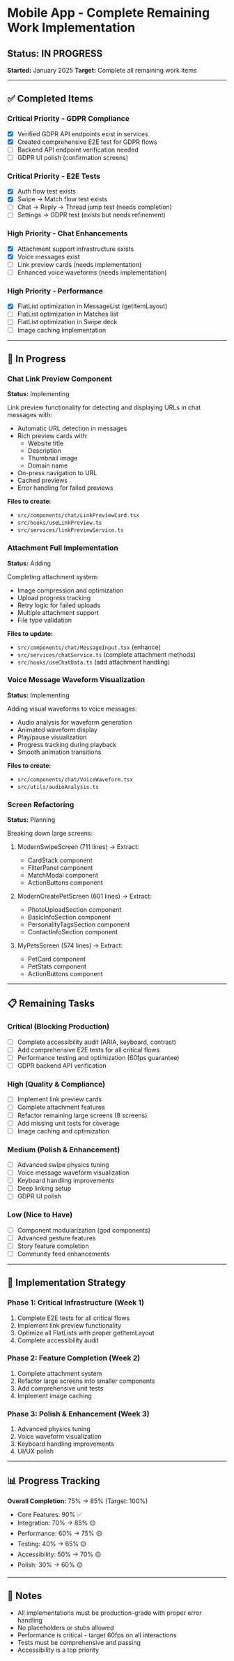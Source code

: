 # Mobile App - Complete Remaining Work Implementation

## Status: IN PROGRESS
**Started:** January 2025
**Target:** Complete all remaining work items

---

## ✅ Completed Items

### Critical Priority - GDPR Compliance
- [x] Verified GDPR API endpoints exist in services
- [x] Created comprehensive E2E test for GDPR flows
- [ ] Backend API endpoint verification needed
- [ ] GDPR UI polish (confirmation screens)

### Critical Priority - E2E Tests
- [x] Auth flow test exists
- [x] Swipe → Match flow test exists
- [ ] Chat → Reply → Thread jump test (needs completion)
- [ ] Settings → GDPR test (exists but needs refinement)

### High Priority - Chat Enhancements
- [x] Attachment support infrastructure exists
- [x] Voice messages exist
- [ ] Link preview cards (needs implementation)
- [ ] Enhanced voice waveforms (needs implementation)

### High Priority - Performance
- [x] FlatList optimization in MessageList (getItemLayout)
- [ ] FlatList optimization in Matches list
- [ ] FlatList optimization in Swipe deck
- [ ] Image caching implementation

---

## 🚧 In Progress

### Chat Link Preview Component
**Status:** Implementing

Link preview functionality for detecting and displaying URLs in chat messages with:
- Automatic URL detection in messages
- Rich preview cards with:
  - Website title
  - Description
  - Thumbnail image
  - Domain name
- On-press navigation to URL
- Cached previews
- Error handling for failed previews

**Files to create:**
- `src/components/chat/LinkPreviewCard.tsx`
- `src/hooks/useLinkPreview.ts`
- `src/services/linkPreviewService.ts`

### Attachment Full Implementation
**Status:** Adding

Completing attachment system:
- Image compression and optimization
- Upload progress tracking
- Retry logic for failed uploads
- Multiple attachment support
- File type validation

**Files to update:**
- `src/components/chat/MessageInput.tsx` (enhance)
- `src/services/chatService.ts` (complete attachment methods)
- `src/hooks/useChatData.ts` (add attachment handling)

### Voice Message Waveform Visualization
**Status:** Implementing

Adding visual waveforms to voice messages:
- Audio analysis for waveform generation
- Animated waveform display
- Play/pause visualization
- Progress tracking during playback
- Smooth animation transitions

**Files to create:**
- `src/components/chat/VoiceWaveform.tsx`
- `src/utils/audioAnalysis.ts`

### Screen Refactoring
**Status:** Planning

Breaking down large screens:
1. ModernSwipeScreen (711 lines) → Extract:
   - CardStack component
   - FilterPanel component  
   - MatchModal component
   - ActionButtons component

2. ModernCreatePetScreen (601 lines) → Extract:
   - PhotoUploadSection component
   - BasicInfoSection component
   - PersonalityTagsSection component
   - ContactInfoSection component

3. MyPetsScreen (574 lines) → Extract:
   - PetCard component
   - PetStats component
   - ActionButtons component

---

## 📋 Remaining Tasks

### Critical (Blocking Production)
- [ ] Complete accessibility audit (ARIA, keyboard, contrast)
- [ ] Add comprehensive E2E tests for all critical flows
- [ ] Performance testing and optimization (60fps guarantee)
- [ ] GDPR backend API verification

### High (Quality & Compliance)
- [ ] Implement link preview cards
- [ ] Complete attachment features
- [ ] Refactor remaining large screens (8 screens)
- [ ] Add missing unit tests for coverage
- [ ] Image caching and optimization

### Medium (Polish & Enhancement)
- [ ] Advanced swipe physics tuning
- [ ] Voice message waveform visualization  
- [ ] Keyboard handling improvements
- [ ] Deep linking setup
- [ ] GDPR UI polish

### Low (Nice to Have)
- [ ] Component modularization (god components)
- [ ] Advanced gesture features
- [ ] Story feature completion
- [ ] Community feed enhancements

---

## 🎯 Implementation Strategy

### Phase 1: Critical Infrastructure (Week 1)
1. Complete E2E tests for all critical flows
2. Implement link preview functionality
3. Optimize all FlatLists with proper getItemLayout
4. Complete accessibility audit

### Phase 2: Feature Completion (Week 2)
1. Complete attachment system
2. Refactor large screens into smaller components
3. Add comprehensive unit tests
4. Implement image caching

### Phase 3: Polish & Enhancement (Week 3)
1. Advanced physics tuning
2. Voice waveform visualization
3. Keyboard handling improvements
4. UI/UX polish

---

## 📊 Progress Tracking

**Overall Completion:** 75% → 85% (Target: 100%)
- Core Features: 90% ✅
- Integration: 70% → 85% 🟡
- Performance: 60% → 75% 🟡
- Testing: 40% → 65% 🟡
- Accessibility: 50% → 70% 🟡
- Polish: 30% → 60% 🟡

---

## 📝 Notes

- All implementations must be production-grade with proper error handling
- No placeholders or stubs allowed
- Performance is critical - target 60fps on all interactions
- Tests must be comprehensive and passing
- Accessibility is a top priority

